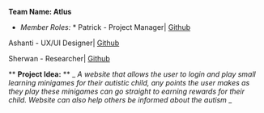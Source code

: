 **Team Name: Atlus**
* *Member Roles:* *
Patrick - Project Manager| [Github](https://github.com/ItzDJYP)

Ashanti - UX/UI Designer| [Github](https://github.com/ashantib102)

Sherwan - Researcher| [Github](https://github.com/Sheroka)

** **Project Idea:** **
_ _A website that allows the user to login and play small learning minigames for their autistic child, any points the user makes as they play these minigames can go straight to earning rewards for their child. Website can also help others be informed about the autism_ _

